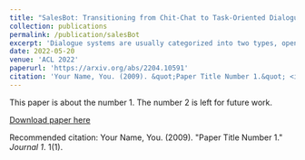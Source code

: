 ```yaml
---
title: "SalesBot: Transitioning from Chit-Chat to Task-Oriented Dialogues:"
collection: publications
permalink: /publication/salesBot
excerpt: 'Dialogue systems are usually categorized into two types, open-domain and task-oriented. The first one focuses on chatting with users and making them engage in the conversations, where selecting a proper topic to fit the dialogue context is essential for a successful dialogue. The other one focuses on a specific task instead of casual talks, e.g., finding a movie on Friday night, or playing a song. These two directions have been studied separately due to their different purposes. However, how smoothly transitioning from social chatting to task-oriented dialogues is important for triggering business opportunities, and there is no public data focusing on such scenarios. Hence, this paper focuses on investigating the conversations starting from open-domain social chatting and then gradually transitioning to task-oriented purposes, and releases a large-scale dataset with detailed annotations for encouraging this research direction. To achieve this goal, this paper proposes a framework to automatically generate many dialogues without human involvement, in which any powerful open-domain dialogue generation model can be easily leveraged. The human evaluation shows that our generated dialogue data has a natural flow at a reasonable quality, showing that our released data has a great potential of guiding future research directions and commercial activities. Furthermore, the released models allow researchers to automatically generate unlimited dialogues in the target scenarios, which can greatly benefit semi-supervised and unsupervised approaches.'
date: 2022-05-20
venue: 'ACL 2022'
paperurl: 'https://arxiv.org/abs/2204.10591'
citation: 'Your Name, You. (2009). &quot;Paper Title Number 1.&quot; <i>Journal 1</i>. 1(1).'
---
```

This paper is about the number 1. The number 2 is left for future work.

[Download paper here](https://arxiv.org/pdf/2204.10591.pdf)

Recommended citation: Your Name, You. (2009). "Paper Title Number 1." <i>Journal 1</i>. 1(1).
